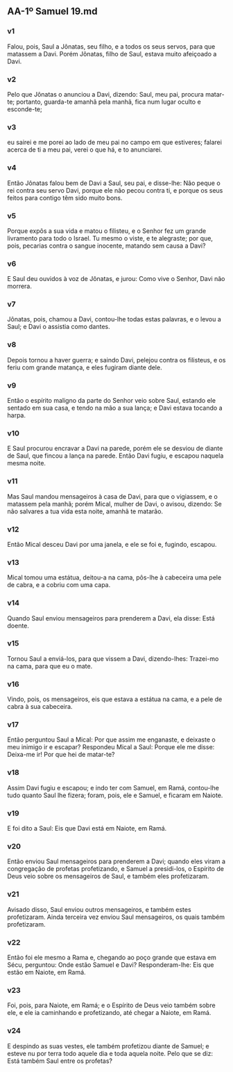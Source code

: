 ## AA-1º Samuel 19.md
### v1
 Falou, pois, Saul a Jônatas, seu filho, e a todos os seus servos, para que matassem a Davi. Porém Jônatas, filho de Saul, estava muito afeiçoado a Davi.
### v2
 Pelo que Jônatas o anunciou a Davi, dizendo: Saul, meu pai, procura matar-te; portanto, guarda-te amanhã pela manhã, fica num lugar oculto e esconde-te;
### v3
 eu sairei e me porei ao lado de meu pai no campo em que estiveres; falarei acerca de ti a meu pai, verei o que há, e to anunciarei.
### v4
 Então Jônatas falou bem de Davi a Saul, seu pai, e disse-lhe: Não peque o rei contra seu servo Davi, porque ele não pecou contra ti, e porque os seus feitos para contigo têm sido muito bons.
### v5
 Porque expôs a sua vida e matou o filisteu, e o Senhor fez um grande livramento para todo o Israel. Tu mesmo o viste, e te alegraste; por que, pois, pecarias contra o sangue inocente, matando sem causa a Davi?
### v6
 E Saul deu ouvidos à voz de Jônatas, e jurou: Como vive o Senhor, Davi não morrera.
### v7
 Jônatas, pois, chamou a Davi, contou-lhe todas estas palavras, e o levou a Saul; e Davi o assistia como dantes.
### v8
 Depois tornou a haver guerra; e saindo Davi, pelejou contra os filisteus, e os feriu com grande matança, e eles fugiram diante dele.
### v9
 Então o espírito maligno da parte do Senhor veio sobre Saul, estando ele sentado em sua casa, e tendo na mão a sua lança; e Davi estava tocando a harpa.
### v10
 E Saul procurou encravar a Davi na parede, porém ele se desviou de diante de Saul, que fincou a lança na parede. Então Davi fugiu, e escapou naquela mesma noite.
### v11
 Mas Saul mandou mensageiros à casa de Davi, para que o vigiassem, e o matassem pela manhã; porém Mical, mulher de Davi, o avisou, dizendo: Se não salvares a tua vida esta noite, amanhã te matarão.
### v12
 Então Mical desceu Davi por uma janela, e ele se foi e, fugindo, escapou.
### v13
 Mical tomou uma estátua, deitou-a na cama, pôs-lhe à cabeceira uma pele de cabra, e a cobriu com uma capa.
### v14
 Quando Saul enviou mensageiros para prenderem a Davi, ela disse: Está doente.
### v15
 Tornou Saul a enviá-los, para que vissem a Davi, dizendo-lhes: Trazei-mo na cama, para que eu o mate.
### v16
 Vindo, pois, os mensageiros, eis que estava a estátua na cama, e a pele de cabra à sua cabeceira.
### v17
 Então perguntou Saul a Mical: Por que assim me enganaste, e deixaste o meu inimigo ir e escapar? Respondeu Mical a Saul: Porque ele me disse: Deixa-me ir! Por que hei de matar-te?
### v18
 Assim Davi fugiu e escapou; e indo ter com Samuel, em Ramá, contou-lhe tudo quanto Saul lhe fizera; foram, pois, ele e Samuel, e ficaram em Naiote.
### v19
 E foi dito a Saul: Eis que Davi está em Naiote, em Ramá.
### v20
 Então enviou Saul mensageiros para prenderem a Davi; quando eles viram a congregação de profetas profetizando, e Samuel a presidi-los, o Espírito de Deus veio sobre os mensageiros de Saul, e também eles profetizaram.
### v21
 Avisado disso, Saul enviou outros mensageiros, e também estes profetizaram. Ainda terceira vez enviou Saul mensageiros, os quais também profetizaram.
### v22
 Então foi ele mesmo a Rama e, chegando ao poço grande que estava em Sécu, perguntou: Onde estão Samuel e Davi? Responderam-lhe: Eis que estão em Naiote, em Ramá.
### v23
 Foi, pois, para Naiote, em Ramá; e o Espírito de Deus veio também sobre ele, e ele ia caminhando e profetizando, até chegar a Naiote, em Ramá.
### v24
 E despindo as suas vestes, ele também profetizou diante de Samuel; e esteve nu por terra todo aquele dia e toda aquela noite. Pelo que se diz: Está também Saul entre os profetas?
